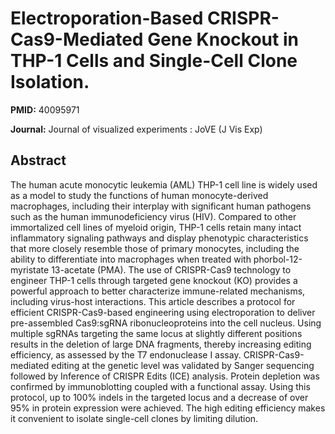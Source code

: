 # Electroporation-Based CRISPR-Cas9-Mediated Gene Knockout in THP-1 Cells and Single-Cell Clone Isolation.

**PMID:** 40095971

**Journal:** Journal of visualized experiments : JoVE (J Vis Exp)

## Abstract

The human acute monocytic leukemia (AML) THP-1 cell line is widely used as a model to study the
functions of human monocyte-derived macrophages, including their interplay with significant human
pathogens such as the human immunodeficiency virus (HIV). Compared to other immortalized cell lines
of myeloid origin, THP-1 cells retain many intact inflammatory signaling pathways and display
phenotypic characteristics that more closely resemble those of primary monocytes, including the
ability to differentiate into macrophages when treated with phorbol-12-myristate 13-acetate (PMA).
The use of CRISPR-Cas9 technology to engineer THP-1 cells through targeted gene knockout (KO)
provides a powerful approach to better characterize immune-related mechanisms, including virus-host
interactions. This article describes a protocol for efficient CRISPR-Cas9-based engineering using
electroporation to deliver pre-assembled Cas9:sgRNA ribonucleoproteins into the cell nucleus. Using
multiple sgRNAs targeting the same locus at slightly different positions results in the deletion of
large DNA fragments, thereby increasing editing efficiency, as assessed by the T7 endonuclease I
assay. CRISPR-Cas9-mediated editing at the genetic level was validated by Sanger sequencing followed
by Inference of CRISPR Edits (ICE) analysis. Protein depletion was confirmed by immunoblotting
coupled with a functional assay. Using this protocol, up to 100% indels in the targeted locus and a
decrease of over 95% in protein expression were achieved. The high editing efficiency makes it
convenient to isolate single-cell clones by limiting dilution.
